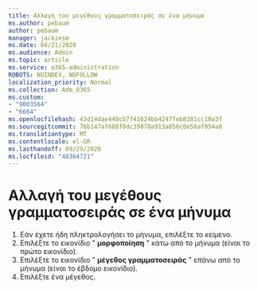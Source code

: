 ```yaml
---
title: Αλλαγή του μεγέθους γραμματοσειράς σε ένα μήνυμα
ms.author: pebaum
author: pebaum
manager: jackiesm
ms.date: 04/21/2020
ms.audience: Admin
ms.topic: article
ms.service: o365-administration
ROBOTS: NOINDEX, NOFOLLOW
localization_priority: Normal
ms.collection: Adm_O365
ms.custom:
- "9003564"
- "6664"
ms.openlocfilehash: 43d14dae440cb7f41624bb4247feb8381cc10a3f
ms.sourcegitcommit: 76b147af688f0dc39878a913a050c0e56af054a8
ms.translationtype: MT
ms.contentlocale: el-GR
ms.lasthandoff: 09/29/2020
ms.locfileid: "48364721"
---
```

# <a name="change-the-font-size-in-a-message"></a>Αλλαγή του μεγέθους γραμματοσειράς σε ένα μήνυμα

1. Εάν έχετε ήδη πληκτρολογήσει το μήνυμα, επιλέξτε το κείμενο.
2. Επιλέξτε το εικονίδιο "  **μορφοποίηση** " κάτω από το μήνυμα (είναι το πρώτο εικονίδιο).
3. Επιλέξτε το εικονίδιο "  **μέγεθος γραμματοσειράς**  " επάνω από το μήνυμα (είναι το έβδομο εικονίδιο).
4. Επιλέξτε ένα μέγεθος.
